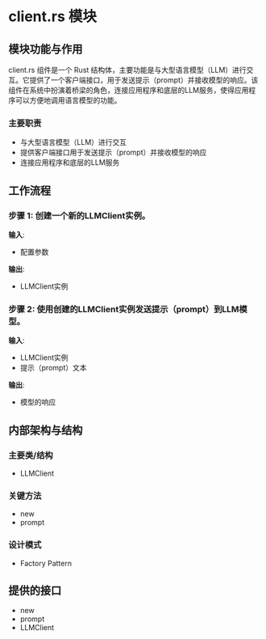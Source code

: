 # client.rs 模块

## 模块功能与作用
client.rs 组件是一个 Rust 结构体，主要功能是与大型语言模型（LLM）进行交互。它提供了一个客户端接口，用于发送提示（prompt）并接收模型的响应。该组件在系统中扮演着桥梁的角色，连接应用程序和底层的LLM服务，使得应用程序可以方便地调用语言模型的功能。

### 主要职责
- 与大型语言模型（LLM）进行交互
- 提供客户端接口用于发送提示（prompt）并接收模型的响应
- 连接应用程序和底层的LLM服务

## 工作流程
### 步骤 1: 创建一个新的LLMClient实例。
**输入**:
- 配置参数

**输出**:
- LLMClient实例

### 步骤 2: 使用创建的LLMClient实例发送提示（prompt）到LLM模型。
**输入**:
- LLMClient实例
- 提示（prompt）文本

**输出**:
- 模型的响应

## 内部架构与结构
### 主要类/结构
- LLMClient

### 关键方法
- new
- prompt

### 设计模式
- Factory Pattern

## 提供的接口
- new
- prompt
- LLMClient

